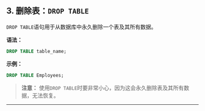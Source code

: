 ## **3. 删除表：`DROP TABLE`**

`DROP TABLE`语句用于从数据库中永久删除一个表及其所有数据。

**语法：**

```sql
DROP TABLE table_name;
```

**示例：**

```sql
DROP TABLE Employees;
```

> **注意：** 使用`DROP TABLE`时要非常小心，因为这会永久删除表及其所有数据，无法恢复。

---